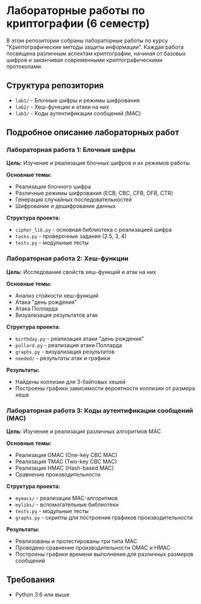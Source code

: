 # Лабораторные работы по криптографии (6 семестр)

В этом репозитории собраны лабораторные работы по курсу "Криптографические методы защиты информации". Каждая работа посвящена различным аспектам криптографии, начиная от базовых шифров и заканчивая современными криптографическими протоколами.

## Структура репозитория

- `lab1/` - Блочные шифры и режимы шифрования
- `lab2/` - Хеш-функции и атаки на них
- `lab3/` - Коды аутентификации сообщений (MAC)

## Подробное описание лабораторных работ

### Лабораторная работа 1: Блочные шифры
**Цель:** Изучение и реализация блочных шифров и их режимов работы

**Основные темы:**
- Реализация блочного шифра
- Различные режимы шифрования (ECB, CBC, CFB, OFB, CTR)
- Генерация случайных последовательностей
- Шифрование и дешифрование данных

**Структура проекта:**
- `cipher_lib.py` - основная библиотека с реализацией шифра
- `tasks.py` - проверочные задания (2.5, 3, 4)
- `tests.py` - модульные тесты

### Лабораторная работа 2: Хеш-функции
**Цель:** Исследование свойств хеш-функций и атак на них

**Основные темы:**
- Анализ стойкости хеш-функций
- Атака "день рождения"
- Атака Полларда
- Визуализация результатов атак

**Структура проекта:**
- `birthday.py` - реализация атаки "день рождения"
- `pollard.py` - реализация атаки Полларда
- `graphs.py` - визуализация результатов
- `needed/` - результаты атак и графики

**Результаты:**
- Найдены коллизии для 3-байтовых хешей
- Построены графики зависимости вероятности коллизии от размера хеша

### Лабораторная работа 3: Коды аутентификации сообщений (MAC)
**Цель:** Изучение и реализация различных алгоритмов MAC

**Основные темы:**
- Реализация OMAC (One-key CBC MAC)
- Реализация TMAC (Two-key CBC MAC)
- Реализация HMAC (Hash-based MAC)
- Сравнение производительности

**Структура проекта:**
- `mymacs/` - реализации MAC-алгоритмов
- `mylibs/` - вспомогательные библиотеки
- `tests.py` - модульные тесты
- `graphs.py` - скрипты для построения графиков производительности

**Результаты:**
- Реализованы и протестированы три типа MAC
- Проведено сравнение производительности OMAC и HMAC
- Построены графики времени выполнения для различных размеров сообщений

## Требования

- Python 3.6 или выше